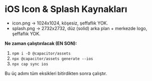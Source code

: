 # iOS Icon & Splash Kaynakları

- icon.png → 1024x1024, köşesiz, şeffaflık YOK.
- splash.png → 2732x2732, düz (solid) arka plan + merkezde logo, şeffaflık YOK.

**Ne zaman çalıştırılacak (EN SON):**
1) `npm i -D @capacitor/assets`
2) `npx @capacitor/assets generate --ios`
3) `npx cap sync ios`

Bu üç adımı tüm eksikleri bitirdikten sonra çalıştır.
